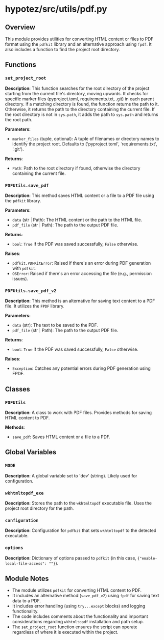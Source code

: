# hypotez/src/utils/pdf.py

## Overview

This module provides utilities for converting HTML content or files to PDF format using the `pdfkit` library and an alternative approach using `fpdf`.  It also includes a function to find the project root directory.


## Functions

### `set_project_root`

**Description**: This function searches for the root directory of the project starting from the current file's directory, moving upwards.  It checks for specific marker files (pyproject.toml, requirements.txt, .git) in each parent directory. If a matching directory is found, the function returns the path to it. Otherwise, it returns the path to the directory containing the current file.  If the root directory is not in `sys.path`, it adds the path to `sys.path` and returns the root path.

**Parameters**:
- `marker_files` (tuple, optional): A tuple of filenames or directory names to identify the project root. Defaults to ('pyproject.toml', 'requirements.txt', '.git').

**Returns**:
- `Path`: Path to the root directory if found, otherwise the directory containing the current file.


### `PDFUtils.save_pdf`

**Description**: This method saves HTML content or a file to a PDF file using the `pdfkit` library.

**Parameters**:
- `data` (str | Path): The HTML content or the path to the HTML file.
- `pdf_file` (str | Path): The path to the output PDF file.

**Returns**:
- `bool`: `True` if the PDF was saved successfully, `False` otherwise.

**Raises**:
- `pdfkit.PDFKitError`: Raised if there's an error during PDF generation with `pdfkit`.
- `OSError`: Raised if there's an error accessing the file (e.g., permission issues).


### `PDFUtils.save_pdf_v2`

**Description**: This method is an alternative for saving text content to a PDF file. It utilizes the `FPDF` library.

**Parameters**:
- `data` (str): The text to be saved to the PDF.
- `pdf_file` (str | Path): The path to the output PDF file.

**Returns**:
- `bool`: `True` if the PDF was saved successfully, `False` otherwise.

**Raises**:
- `Exception`: Catches any potential errors during PDF generation using FPDF.

## Classes

### `PDFUtils`

**Description**: A class to work with PDF files. Provides methods for saving HTML content to PDF.

**Methods**:
- `save_pdf`: Saves HTML content or a file to a PDF.


## Global Variables

### `MODE`

**Description**:  A global variable set to 'dev' (string).  Likely used for configuration.

### `wkhtmltopdf_exe`

**Description**:  Stores the path to the `wkhtmltopdf` executable file. Uses the project root directory for the path.

### `configuration`

**Description**:  Configuration for `pdfkit` that sets `wkhtmltopdf` to the detected executable.

### `options`

**Description**:  Dictionary of options passed to `pdfkit` (in this case, `{"enable-local-file-access": ""}`).


## Module Notes

- The module utilizes `pdfkit` for converting HTML content to PDF.
- It includes an alternative method (`save_pdf_v2`) using `fpdf` for saving text data to a PDF.
- It includes error handling (using `try...except` blocks) and logging functionality.
- The code includes comments about the functionality and important considerations regarding `wkhtmltopdf` installation and path setup.
- The `set_project_root` function ensures the script can operate regardless of where it is executed within the project.